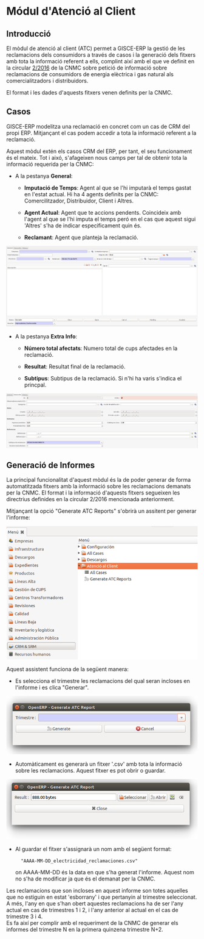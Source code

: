 # Módul d'Atenció al Client

## Introducció


El mòdul de atenció al client (ATC) permet a GISCE-ERP la gestió de les
reclamacions dels consumidors a través de casos i la generació dels fitxers amb
tota la informació referent a ells, complint així amb el que ve definit en la
circular [2/2016](http://www.boe.es/diario_boe/txt.php?id=BOE-A-2016-7979)
de la CNMC sobre petició de informació sobre reclamacions de
consumidors de energia elèctrica i gas natural als comercialitzadors i
distribuidors.

El format i les dades d'aquests fitxers venen definits per la CNMC.


## Casos

GISCE-ERP modelitza una reclamació en concret com un cas de CRM del propi ERP.
Mitjançant el cas podem accedir a tota la informació referent a la reclamació.

Aquest mòdul extén els casos CRM del ERP, per tant, el seu funcionament és el
mateix.
Tot i aixó, s'afageixen nous camps per tal de obtenir tota la informació
requerida per la CNMC:

* A la pestanya **General**:

    * **Imputació de Temps**: Agent al que se l'hi imputarà el temps gastat en
        l'estat actual. Hi ha 4 agents definits per la CNMC: Comercilitzador,
        Distribuidor, Client i Altres.

    * **Agent Actual**: Agent que te accions pendents. Coincideix amb l'agent al
        que se l'hi imputa el temps peró en el cas que aquest sigui 'Altres'
        s'ha de indicar especificament quin és.

    * **Reclamant**: Agent que planteja la reclamació.

![](_static/atc/camps_nous_general.png)


* A la pestanya **Extra Info**:
    * **Número total afectats**: Numero total de cups afectades en la reclamació.

    * **Resultat**: Resultat final de la reclamació.

    * **Subtipus**: Subtipus de la reclamació. Si n'hi ha varis s'indica el
        princpal.

![](_static/atc/camps_nous_extra.png)



## Generació de Informes

La principal funcionalitat d'aquest mòdul és la de poder generar de forma
automatitzada fitxers amb la informació sobre les reclamacions demanats per la
CNMC. El format i la informació d'aquests fitxers segueixen les directrius
definides en la circular 2/2016 mencionada anteriorment.

Mitjançant la opció "Generate ATC Reports" s'obrirà un assitent per generar
l'informe:

![](_static/atc/menu_atc.png)




Aquest assistent funciona de la següent manera:

* Es selecciona el trimestre les reclamacions del qual seran incloses en
    l'informe i es clica "Generar".

![](_static/atc/assistent_inici.png)

* Automàticament es generarà un fitxer '.csv' amb tota la informació sobre les
    reclamacions. Aquest fitxer es pot obrir o guardar.

![](_static/atc/assistent_final.png)

* Al guardar el fitxer s'assignarà un nom amb el següent format:

        "AAAA-MM-DD_electricidad_reclamaciones.csv"

     on AAAA-MM-DD és la data en que s'ha generat l'informe. Aquest nom no s'ha
     de modificar ja que és el demanat per la CNMC.


Les reclamacions que son incloses en aquest informe son totes aquelles que no
estiguin en estat 'esborrany' i que pertanyin al trimestre seleccionat.
A més, l'any en que s'han obert aquestes reclamacions ha de ser l'any actual en
cas de trimestres 1 i 2, i l'any anterior al actual en el cas de trimestre 3 i 4.    
Es fa així per complir amb el requeriment de la CNMC de generar els informes
del trimestre N en la primera quinzena trimestre N+2.

